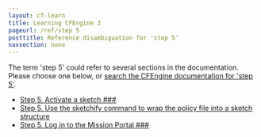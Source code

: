 ```yaml
---
layout: cf-learn
title: Learning CFEngine 3
pageurl: /ref/step 5
posttitle: Reference disambiguation for 'step 5'
navsection: none
---
```


The term 'step 5' could refer to several sections in the documentation. Please choose one below, or
[search the CFEngine documentation for 'step 5'](http://docs.cfengine.com/latest/search.html?q=step+5).

- [Step 5. Activate a sketch \#\#\#](http://docs.cfengine.com/latest/guide-design-center-configure-sketches-community.html#step-5-activate-a-sketch-###)
- [Step 5. Use the sketchify command to wrap the policy file into a sketch structure](http://docs.cfengine.com/latest/guide-design-center-design-center-write-sketch-advanced.html#step-5-use-the-sketchify-command-to-wrap-the-policy-file-into-a-sketch-structure)
- [Step 5. Log in to the Mission Portal \#\#\#](http://docs.cfengine.com/latest/guide-installation-and-configuration-general-installation-installation-enterprise-free-aws-rhel.html#step-5-log-in-to-the-mission-portal-###)
